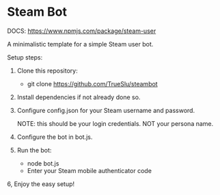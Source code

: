 # Steam Bot

DOCS: https://www.npmjs.com/package/steam-user

A minimalistic template for a simple Steam user bot.

Setup steps:

1. Clone this repository:

    - git clone https://github.com/TrueSlu/steambot

2. Install dependencies if not already done so.

3. Configure config.json for your Steam username and password.

    NOTE: this should be your login credentials. NOT your persona name.

4. Configure the bot in bot.js.

5. Run the bot:

    - node bot.js
    - Enter your Steam mobile authenticator code

6, Enjoy the easy setup!
